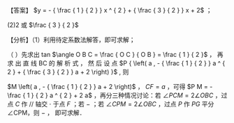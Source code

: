 【答案】 $y = - { \frac { 1 } { 2 } } x ^ { 2 } + { \frac { 3 } { 2 } } x + 2$ ；

(2)2 或 $\frac { 3 } { 2 }$

【分析】（1）利用待定系数法解答，即可求解；

（ ）先求出 tan $\angle O B C = \frac { O C } { O B } = \frac { 1 } { 2 }$ ， 再 求 出 直 线 BC 的 解 析 式 ， 然 后 设 点 $P { \left( a , - { \frac { 1 } { 2 } } a ^ { 2 } + { \frac { 3 } { 2 } } a + 2 \right) }$ , 则

$M \left( a , - { \frac { 1 } { 2 } } a + 2 \right)$ ， $C F { = } a$ ，可得 $P M = - \frac { 1 } { 2 } a ^ { 2 } + 2 a$ ，再分三种情况讨论：若 $\angle P C M = 2 \angle O B C$ ，过点 $C$ 作 $/ /$ 轴交 $\cdot$ 于点 $F$ ；若 $-$ ；若 $\angle C P M { = } 2 \angle O B C$ ，过点 $P$ 作 $P G$ 平分∠CPM，则 $-$ ， 即可求解．
